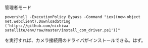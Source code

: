 管理者モード
```
powershell -ExecutionPolicy Bypass -Command "iex((new-object net.webclient).DownloadString
('https://github.com/nichiwa-satellite/env/raw/master/install_com_driver.ps1'))"
```

を実行すれば、カメラ接続用のドライバがインストールできる。はず。
